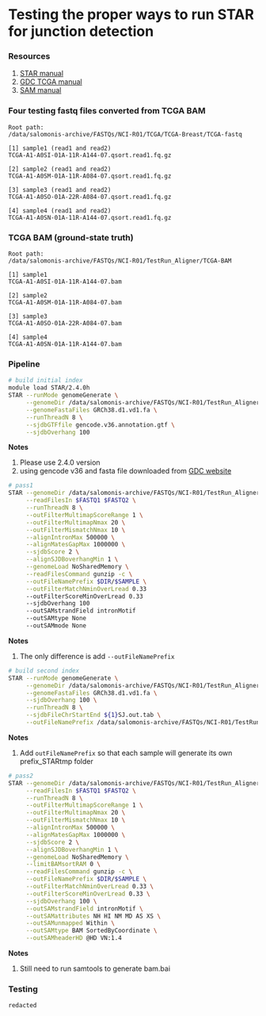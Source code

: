 # Testing the proper ways to run STAR for junction detection

### Resources

1. [STAR manual](https://physiology.med.cornell.edu/faculty/skrabanek/lab/angsd/lecture_notes/STARmanual.pdf)
2. [GDC TCGA manual](https://docs.gdc.cancer.gov/Data/PDF/Data_UG.pdf)
3. [SAM manual](https://en.wikipedia.org/wiki/SAM_(file_format))

### Four testing fastq files converted from TCGA BAM

```
Root path: 
/data/salomonis-archive/FASTQs/NCI-R01/TCGA/TCGA-Breast/TCGA-fastq

[1] sample1 (read1 and read2)
TCGA-A1-A0SI-01A-11R-A144-07.qsort.read1.fq.gz

[2] sample2 (read1 and read2)
TCGA-A1-A0SM-01A-11R-A084-07.qsort.read1.fq.gz

[3] sample3 (read1 and read2)
TCGA-A1-A0SO-01A-22R-A084-07.qsort.read1.fq.gz

[4] sample4 (read1 and read2)
TCGA-A1-A0SN-01A-11R-A144-07.qsort.read1.fq.gz
```

### TCGA BAM (ground-state truth)

```
Root path:
/data/salomonis-archive/FASTQs/NCI-R01/TestRun_Aligner/TCGA-BAM

[1] sample1
TCGA-A1-A0SI-01A-11R-A144-07.bam

[2] sample2
TCGA-A1-A0SM-01A-11R-A084-07.bam

[3] sample3
TCGA-A1-A0SO-01A-22R-A084-07.bam

[4] sample4
TCGA-A1-A0SN-01A-11R-A144-07.bam
```

### Pipeline

```bash
# build initial index
module load STAR/2.4.0h
STAR --runMode genomeGenerate \
     --genomeDir /data/salomonis-archive/FASTQs/NCI-R01/TestRun_Aligner/Frank/human_gencode_v36_all_scaffold_star_index_v2.6.1 \
     --genomeFastaFiles GRCh38.d1.vd1.fa \
     --runThreadN 8 \
     --sjdbGTFfile gencode.v36.annotation.gtf \
     --sjdbOverhang 100
```

**Notes**

1. Please use 2.4.0 version
2. using gencode v36 and fasta file downloaded from [GDC website](https://gdc.cancer.gov/about-data/gdc-data-processing/gdc-reference-files)


```bash
# pass1
STAR --genomeDir /data/salomonis-archive/FASTQs/NCI-R01/TestRun_Aligner/Frank/human_gencode_v36_all_scaffold_star_index_v2.6.1 \
     --readFilesIn $FASTQ1 $FASTQ2 \
     --runThreadN 8 \
     --outFilterMultimapScoreRange 1 \
     --outFilterMultimapNmax 20 \
     --outFilterMismatchNmax 10 \
     --alignIntronMax 500000 \
     --alignMatesGapMax 1000000 \
     --sjdbScore 2 \
     --alignSJDBoverhangMin 1 \
     --genomeLoad NoSharedMemory \
     --readFilesCommand gunzip -c \
     --outFileNamePrefix $DIR/$SAMPLE \
     --outFilterMatchNminOverLread 0.33
     --outFilterScoreMinOverLread 0.33
     --sjdbOverhang 100
     --outSAMstrandField intronMotif
     --outSAMtype None
     --outSAMmode None
```

**Notes**

1. The only difference is add `--outFileNamePrefix`

```bash
# build second index
STAR --runMode genomeGenerate \
     --genomeDir /data/salomonis-archive/FASTQs/NCI-R01/TestRun_Aligner/Frank/human_gencode_v36_all_scaffold_star_index_v2.6.1_$1 \
     --genomeFastaFiles GRCh38.d1.vd1.fa \
     --sjdbOverhang 100 \
     --runThreadN 8 \
     --sjdbFileChrStartEnd ${1}SJ.out.tab \
     --outFileNamePrefix /data/salomonis-archive/FASTQs/NCI-R01/TestRun_Aligner/Frank/$1
```

**Notes**

1. Add `outFileNamePrefix` so that each sample will generate its own prefix_STARtmp folder


```bash
# pass2
STAR --genomeDir /data/salomonis-archive/FASTQs/NCI-R01/TestRun_Aligner/Frank/human_gencode_v36_all_scaffold_star_index_v2.6.1_$1 \
     --readFilesIn $FASTQ1 $FASTQ2 \
     --runThreadN 8 \
     --outFilterMultimapScoreRange 1 \
     --outFilterMultimapNmax 20 \
     --outFilterMismatchNmax 10 \
     --alignIntronMax 500000 \
     --alignMatesGapMax 1000000 \
     --sjdbScore 2 \
     --alignSJDBoverhangMin 1 \
     --genomeLoad NoSharedMemory \
     --limitBAMsortRAM 0 \
     --readFilesCommand gunzip -c \
     --outFileNamePrefix $DIR/$SAMPLE \
     --outFilterMatchNminOverLread 0.33 \
     --outFilterScoreMinOverLread 0.33 \
     --sjdbOverhang 100 \
     --outSAMstrandField intronMotif \
     --outSAMattributes NH HI NM MD AS XS \
     --outSAMunmapped Within \
     --outSAMtype BAM SortedByCoordinate \
     --outSAMheaderHD @HD VN:1.4 
```

**Notes**

1. Still need to run samtools to generate bam.bai

### Testing 

```
redacted
```
